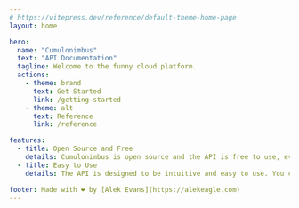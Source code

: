 ```yaml
---
# https://vitepress.dev/reference/default-theme-home-page
layout: home

hero:
  name: "Cumulonimbus"
  text: "API Documentation"
  tagline: Welcome to the funny cloud platform.
  actions:
    - theme: brand
      text: Get Started
      link: /getting-started
    - theme: alt
      text: Reference
      link: /reference

features:
  - title: Open Source and Free
    details: Cumulonimbus is open source and the API is free to use, even for commercial projects.
  - title: Easy to Use
    details: The API is designed to be intuitive and easy to use. You can get started in minutes.

footer: Made with ❤️ by [Alek Evans](https://alekeagle.com)
---
```

